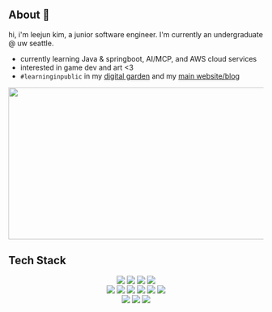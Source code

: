 ## About 👋

hi, i'm leejun kim, a junior software engineer. I'm currently an undergraduate @ uw seattle.

- currently learning Java & springboot, AI/MCP, and AWS cloud services
- interested in game dev and art <3
- `#learninginpublic` in my [digital garden](https://lkim0402.github.io/obsidian-vault-main) and my [main website/blog](https://www.leejunkim.com/) 

<a href="https://www.gitanimals.org/en_US?utm_medium=image&utm_source=lkim0402&utm_content=farm">
<img
  src="https://render.gitanimals.org/farms/lkim0402"
  width="600"
  height="300"
/>
</a>

## Tech Stack
<p align="center">
	<!-- Java --> <img src="https://img.shields.io/badge/Java-007396?style=flat-square&logo=OpenJDK&logoColor=white"/> 
	<!-- Spring --> <img src="https://img.shields.io/badge/Spring-6DB33F?style=flat-square&logo=Spring&logoColor=white"/> 
	<!-- Spring Boot --> <img src="https://img.shields.io/badge/SpringBoot-6DB33F?style=flat-square&logo=Spring%20Boot&logoColor=white"/> 
	<!-- Spring Security --> <img src="https://img.shields.io/badge/Spring%20Security-6DB33F?style=flat-square&logo=Spring%20Security&logoColor=white"/> 
  <br>
	<!-- React --> <img src="https://img.shields.io/badge/React-20232A?style=flat-square&logo=React&logoColor=61DAFB"/> 
	<!-- JavaScript --> <img src="https://img.shields.io/badge/JavaScript-F7DF1E?style=flat-square&logo=JavaScript&logoColor=black"/> 
	<!-- Tailwind CSS --> <img src="https://img.shields.io/badge/TailwindCSS-06B6D4?style=flat-square&logo=Tailwind%20CSS&logoColor=white"/> 
	<!-- Node.js --> <img src="https://img.shields.io/badge/Node.js-339933?style=flat-square&logo=Node.js&logoColor=white"/> 
	<!-- Next.js --> <img src="https://img.shields.io/badge/Next.js-000000?style=flat-square&logo=Next.js&logoColor=white"/> 
	<!-- Express --> <img src="https://img.shields.io/badge/Express.js-000000?style=flat-square&logo=Express&logoColor=white"/>  

  <br>
  	<!-- Unity --> <img src="https://img.shields.io/badge/Unity-000000?style=flat-square&logo=Unity&logoColor=white"/> 
  	<!-- C --> <img src="https://img.shields.io/badge/C-00599C?style=flat-square&logo=C&logoColor=white"/> 
  	<!-- Python --> <img src="https://img.shields.io/badge/Python-3776AB?style=flat-square&logo=Python&logoColor=white"/>
</p>
